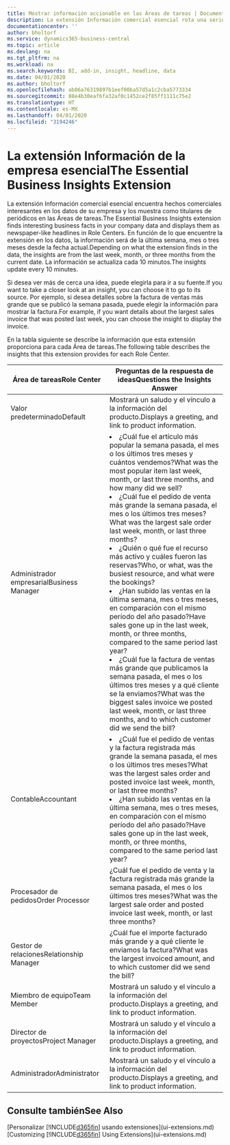 ```yaml
---
title: Mostrar información accionable en las Áreas de tareas | Documentos de Microsoft
description: La extensión Información comercial esencial rota una serie de informaciones comerciales en las Áreas de tareas.
documentationcenter: ''
author: bholtorf
ms.service: dynamics365-business-central
ms.topic: article
ms.devlang: na
ms.tgt_pltfrm: na
ms.workload: na
ms.search.keywords: BI, add-in, insight, headline, data
ms.date: 04/01/2020
ms.author: bholtorf
ms.openlocfilehash: ab06a76319897b1eef00ba57d5a1c2cba5773334
ms.sourcegitcommit: 88e4b30eaf6fa32af0c1452ce2f85ff1111c75e2
ms.translationtype: HT
ms.contentlocale: es-MX
ms.lasthandoff: 04/01/2020
ms.locfileid: "3194246"
---
```

# <a name="the-essential-business-insights-extension"></a><span data-ttu-id="82809-103">La extensión Información de la empresa esencial</span><span class="sxs-lookup"><span data-stu-id="82809-103">The Essential Business Insights Extension</span></span>
<span data-ttu-id="82809-104">La extensión Información comercial esencial encuentra hechos comerciales interesantes en los datos de su empresa y los muestra como titulares de periódicos en las Áreas de tareas.</span><span class="sxs-lookup"><span data-stu-id="82809-104">The Essential Business Insights extension finds interesting business facts in your company data and displays them as newspaper-like headlines in Role Centers.</span></span> <span data-ttu-id="82809-105">En función de lo que encuentre la extensión en los datos, la información será de la última semana, mes o tres meses desde la fecha actual.</span><span class="sxs-lookup"><span data-stu-id="82809-105">Depending on what the extension finds in the data, the insights are from the last week, month, or three months from the current date.</span></span> <span data-ttu-id="82809-106">La información se actualiza cada 10 minutos.</span><span class="sxs-lookup"><span data-stu-id="82809-106">The insights update every 10 minutes.</span></span>  

<span data-ttu-id="82809-107">Si desea ver más de cerca una idea, puede elegirla para ir a su fuente.</span><span class="sxs-lookup"><span data-stu-id="82809-107">If you want to take a closer look at an insight, you can choose it to go to its source.</span></span> <span data-ttu-id="82809-108">Por ejemplo, si desea detalles sobre la factura de ventas más grande que se publicó la semana pasada, puede elegir la información para mostrar la factura.</span><span class="sxs-lookup"><span data-stu-id="82809-108">For example, if you want details about the largest sales invoice that was posted last week, you can choose the insight to display the invoice.</span></span>

<span data-ttu-id="82809-109">En la tabla siguiente se describe la información que esta extensión proporciona para cada Área de tareas.</span><span class="sxs-lookup"><span data-stu-id="82809-109">The following table describes the insights that this extension provides for each Role Center.</span></span>

|<span data-ttu-id="82809-110">Área de tareas</span><span class="sxs-lookup"><span data-stu-id="82809-110">Role Center</span></span>|<span data-ttu-id="82809-111">Preguntas de la respuesta de ideas</span><span class="sxs-lookup"><span data-stu-id="82809-111">Questions the Insights Answer</span></span>|
|----|-----|
|<span data-ttu-id="82809-112">Valor predeterminado</span><span class="sxs-lookup"><span data-stu-id="82809-112">Default</span></span>|<span data-ttu-id="82809-113">Mostrará un saludo y el vínculo a la información del producto.</span><span class="sxs-lookup"><span data-stu-id="82809-113">Displays a greeting, and link to product information.</span></span>|
|<span data-ttu-id="82809-114">Administrador empresarial</span><span class="sxs-lookup"><span data-stu-id="82809-114">Business Manager</span></span>|<li> <span data-ttu-id="82809-115">¿Cuál fue el artículo más popular la semana pasada, el mes o los últimos tres meses y cuántos vendemos?</span><span class="sxs-lookup"><span data-stu-id="82809-115">What was the most popular item last week, month, or last three months, and how many did we sell?</span></span><br><li> <span data-ttu-id="82809-116">¿Cuál fue el pedido de venta más grande la semana pasada, el mes o los últimos tres meses?</span><span class="sxs-lookup"><span data-stu-id="82809-116">What was the largest sale order last week, month, or last three months?</span></span><br><li> <span data-ttu-id="82809-117">¿Quién o qué fue el recurso más activo y cuáles fueron las reservas?</span><span class="sxs-lookup"><span data-stu-id="82809-117">Who, or what, was the busiest resource, and what were the bookings?</span></span><br><li> <span data-ttu-id="82809-118">¿Han subido las ventas en la última semana, mes o tres meses, en comparación con el mismo período del año pasado?</span><span class="sxs-lookup"><span data-stu-id="82809-118">Have sales gone up in the last week, month, or three months, compared to the same period last year?</span></span><br><li> <span data-ttu-id="82809-119">¿Cuál fue la factura de ventas más grande que publicamos la semana pasada, el mes o los últimos tres meses y a qué cliente se la enviamos?</span><span class="sxs-lookup"><span data-stu-id="82809-119">What was the biggest sales invoice we posted last week, month, or last three months, and to which customer did we send the bill?</span></span></li> |
|<span data-ttu-id="82809-120">Contable</span><span class="sxs-lookup"><span data-stu-id="82809-120">Accountant</span></span>|<li> <span data-ttu-id="82809-121">¿Cuál fue el pedido de ventas y la factura registrada más grande la semana pasada, el mes o los últimos tres meses?</span><span class="sxs-lookup"><span data-stu-id="82809-121">What was the largest sales order and posted invoice last week, month, or last three months?</span></span><br><li> <span data-ttu-id="82809-122">¿Han subido las ventas en la última semana, mes o tres meses, en comparación con el mismo período del año pasado?</span><span class="sxs-lookup"><span data-stu-id="82809-122">Have sales gone up in the last week, month, or three months, compared to the same period last year?</span></span> |
|<span data-ttu-id="82809-123">Procesador de pedidos</span><span class="sxs-lookup"><span data-stu-id="82809-123">Order Processor</span></span>| <span data-ttu-id="82809-124">¿Cuál fue el pedido de venta y la factura registrada más grande la semana pasada, el mes o los últimos tres meses?</span><span class="sxs-lookup"><span data-stu-id="82809-124">What was the largest sale order and posted invoice last week, month, or last three months?</span></span>|
|<span data-ttu-id="82809-125">Gestor de relaciones</span><span class="sxs-lookup"><span data-stu-id="82809-125">Relationship Manager</span></span>| <span data-ttu-id="82809-126">¿Cuál fue el importe facturado más grande y a qué cliente le enviamos la factura?</span><span class="sxs-lookup"><span data-stu-id="82809-126">What was the largest invoiced amount, and to which customer did we send the bill?</span></span>|
|<span data-ttu-id="82809-127">Miembro de equipo</span><span class="sxs-lookup"><span data-stu-id="82809-127">Team Member</span></span>| <span data-ttu-id="82809-128">Mostrará un saludo y el vínculo a la información del producto.</span><span class="sxs-lookup"><span data-stu-id="82809-128">Displays a greeting, and link to product information.</span></span>|
|<span data-ttu-id="82809-129">Director de proyectos</span><span class="sxs-lookup"><span data-stu-id="82809-129">Project Manager</span></span>| <span data-ttu-id="82809-130">Mostrará un saludo y el vínculo a la información del producto.</span><span class="sxs-lookup"><span data-stu-id="82809-130">Displays a greeting, and link to product information.</span></span>|
|<span data-ttu-id="82809-131">Administrador</span><span class="sxs-lookup"><span data-stu-id="82809-131">Administrator</span></span>| <span data-ttu-id="82809-132">Mostrará un saludo y el vínculo a la información del producto.</span><span class="sxs-lookup"><span data-stu-id="82809-132">Displays a greeting, and link to product information.</span></span>|

## <a name="see-also"></a><span data-ttu-id="82809-133">Consulte también</span><span class="sxs-lookup"><span data-stu-id="82809-133">See Also</span></span>
<span data-ttu-id="82809-134">[Personalizar [!INCLUDE[d365fin](includes/d365fin_md.md)] usando extensiones](ui-extensions.md)</span><span class="sxs-lookup"><span data-stu-id="82809-134">[Customizing [!INCLUDE[d365fin](includes/d365fin_md.md)] Using Extensions](ui-extensions.md)</span></span>
